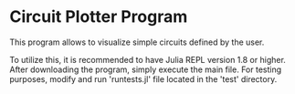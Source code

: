 # Circuit Plotter Program
This program allows to visualize simple circuits defined by the user. 

To utilize this, it is recommended to have Julia REPL version 1.8 or higher. After downloading the program, simply execute the main file. For testing purposes, modify and run 'runtests.jl' file located in the 'test' directory.
